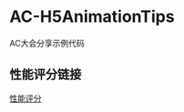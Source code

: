# AC-H5AnimationTips
AC大会分享示例代码

## 性能评分链接
[性能评分](https://caesor.github.io/AC-H5AnimationTips/score/index.html)

